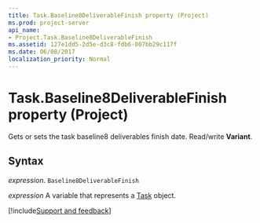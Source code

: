 ```yaml
---
title: Task.Baseline8DeliverableFinish property (Project)
ms.prod: project-server
api_name:
- Project.Task.Baseline8DeliverableFinish
ms.assetid: 127e1dd5-2d5e-d3c8-fdb6-007bb29c117f
ms.date: 06/08/2017
localization_priority: Normal
---
```



# Task.Baseline8DeliverableFinish property (Project)

Gets or sets the task baseline8 deliverables finish date. Read/write  **Variant**.


## Syntax

_expression_. `Baseline8DeliverableFinish`

_expression_ A variable that represents a [Task](./Project.Task.md) object.

[!include[Support and feedback](~/includes/feedback-boilerplate.md)]